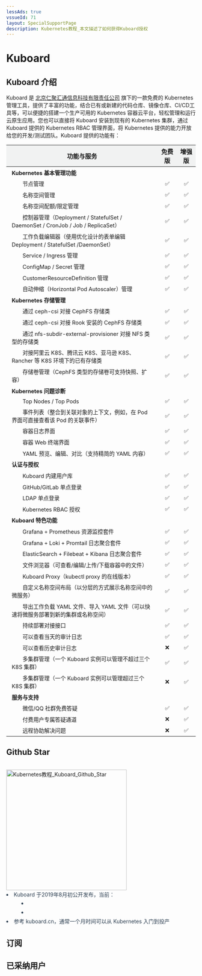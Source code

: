 ```yaml
---
lessAds: true
vssueId: 71
layout: SpecialSupportPage
description: Kubernetes教程_本文描述了如何获得Kuboard授权
---
```


# Kuboard

<AdSenseTitle/>

## Kuboard 介绍

Kuboard 是 [北京仁聚汇通信息科技有限责任公司](http://www.eigpay.com/) 旗下的一款免费的 Kubernetes 管理工具，提供了丰富的功能，结合已有或新建的代码仓库、镜像仓库、CI/CD工具等，可以便捷的搭建一个生产可用的 Kubernetes 容器云平台，轻松管理和运行云原生应用。您也可以直接将 Kuboard 安装到现有的 Kubernetes 集群，通过 Kuboard 提供的 Kubernetes RBAC 管理界面，将 Kubernetes 提供的能力开放给您的开发/测试团队。Kuboard 提供的功能有：

<div class="kuboard-features">

| 功能与服务                                                   | 免费版             | 增强版             |
| ------------------------------------------------------------ | :------------------: | :------------------: |
| **Kubernetes 基本管理功能**                                  |                    |                    |
| <div class="tap"></div>节点管理                                                     | :white_check_mark: | :white_check_mark: |
| <div class="tap"></div>名称空间管理                                                 | :white_check_mark: | :white_check_mark: |
| <div class="tap"></div>名称空间配额/限定管理                                          | :white_check_mark: | :white_check_mark: |
| <div class="tap"></div>控制器管理（Deployment / StatefulSet / DaemonSet / CronJob / Job / ReplicaSet） | :white_check_mark: | :white_check_mark: |
| <div class="tap"></div>工作负载编辑器（使用优化设计的表单编辑 Deployment / StatefulSet /DaemonSet） | :white_check_mark: | :white_check_mark: |
| <div class="tap"></div>Service / Ingress 管理                                       | :white_check_mark: | :white_check_mark: |
| <div class="tap"></div>ConfigMap / Secret 管理                                      | :white_check_mark: | :white_check_mark: |
| <div class="tap"></div>CustomerResourceDefinition 管理                              | :white_check_mark: | :white_check_mark: |
| <div class="tap"></div>自动伸缩（Horizontal Pod Autoscaler）管理                    | :white_check_mark: | :white_check_mark: |
| **Kubernetes 存储管理**                                      |                    |                    |
| <div class="tap"></div>通过 ceph-csi 对接 CephFS 存储类                             | :white_check_mark: | :white_check_mark: |
| <div class="tap"></div>通过 ceph-csi 对接 Rook 安装的 CephFS 存储类                 | :white_check_mark: | :white_check_mark: |
| <div class="tap"></div>通过 nfs-subdir-external-provisioner 对接 NFS 类型的存储类   | :white_check_mark: | :white_check_mark: |
| <div class="tap"></div>对接阿里云 K8S、腾讯云 K8S、亚马逊 K8S、Rancher 等 K8S 环境下的已有存储类 | :white_check_mark: | :white_check_mark: |
| <div class="tap"></div>存储卷管理（CephFS 类型的存储卷可支持快照、扩容）            | :white_check_mark: | :white_check_mark: |
| **Kubernetes 问题诊断**                                      |                    |                    |
| <div class="tap"></div>Top Nodes / Top Pods                                         | :white_check_mark: | :white_check_mark: |
| <div class="tap"></div>事件列表（整合到关联对象的上下文，例如，在 Pod 界面可直接查看该 Pod 的关联事件） | :white_check_mark: | :white_check_mark: |
| <div class="tap"></div>容器日志界面                                                 | :white_check_mark: | :white_check_mark: |
| <div class="tap"></div>容器 Web 终端界面                                            | :white_check_mark: | :white_check_mark: |
| <div class="tap"></div>YAML 预览、编辑、对比（支持精简的 YAML 内容）                | :white_check_mark: | :white_check_mark: |
| **认证与授权**                                               |                    |                    |
| <div class="tap"></div>Kuboard 内建用户库                                           | :white_check_mark: | :white_check_mark: |
| <div class="tap"></div>GitHub/GitLab 单点登录                                       | :white_check_mark: | :white_check_mark: |
| <div class="tap"></div>LDAP 单点登录                                                | :white_check_mark: | :white_check_mark: |
| <div class="tap"></div>Kubernetes RBAC 授权                                         | :white_check_mark: | :white_check_mark: |
| **Kuboard 特色功能**                                         |                    |                    |
| <div class="tap"></div>Grafana + Prometheus 资源监控套件                            | :white_check_mark: | :white_check_mark: |
| <div class="tap"></div>Grafana + Loki + Promtail 日志聚合套件                       | :white_check_mark: | :white_check_mark: |
| <div class="tap"></div>ElasticSearch + Filebeat + Kibana 日志聚合套件               | :white_check_mark: | :white_check_mark: |
| <div class="tap"></div>文件浏览器（可查看/编辑/上传/下载容器中的文件）              | :white_check_mark: | :white_check_mark: |
| <div class="tap"></div>Kuboard Proxy（kubectl proxy 的在线版本）                    | :white_check_mark: | :white_check_mark: |
| <div class="tap"></div>自定义名称空间布局（以分层的方式展示名称空间中的微服务）     | :white_check_mark: | :white_check_mark: |
| <div class="tap"></div>导出工作负载 YAML 文件、导入 YAML 文件（可以快速将微服务部署到新的集群或名称空间） | :white_check_mark: | :white_check_mark: |
| <div class="tap"></div>持续部署对接接口                                                | :white_check_mark: | :white_check_mark: |
| <div class="tap"></div>可以查看当天的审计日志                         | :white_check_mark: | :white_check_mark: |
| <div class="tap"></div>可以查看历史审计日志                         | :x: | :white_check_mark: |
| <div class="tap"></div>多集群管理（一个 Kuboard 实例可以管理不超过三个 K8S 集群）                         | :white_check_mark: | :white_check_mark: |
| <div class="tap"></div>多集群管理（一个 Kuboard 实例可以管理超过三个 K8S 集群）                       | :x: | :white_check_mark: |
| **服务与支持**                                               |                    |                    |
| <div class="tap"></div>微信/QQ 社群免费答疑                                         | :white_check_mark: | :white_check_mark: |
| <div class="tap"></div>付费用户专属答疑通道                                         | :x: | :white_check_mark: |
| <div class="tap"></div>远程协助解决问题                                             | :x: | :white_check_mark: |

</div>

<style>
.kuboard-features td{
  padding: 0.3em 1em;
  font-size: 0.9em;
}
.kuboard-features th{
  background-color: #f1f2f2;
}
.kuboard-features .tap {
  display: inline-block;
  width: 2em;
}
</style>


## Github Star

<div style="padding: 1rem 0 0 0;" data-aos="fade-up" data-aos-duration="1500">
<grid :rwd="{compact: 'stack'}">
<grid-item size="2/3" :rwd="{tablet: '1/1', compact: '1/1'}">
<b-card style="height: calc(100% - 2rem); margin-top: 1rem;">
  <a href="https://starchart.cc/eip-work/kuboard-press" target="_blank">
    <img src="https://starchart.cc/eip-work/kuboard-press.svg" alt="Kubernetes教程_Kuboard_Github_Star" style="height: 320px;">
  </a>
      
<!-- [![Stargazers over time](https://starchart.cc/eip-work/kuboard-press.svg)](https://starchart.cc/eip-work/kuboard-press) -->


</b-card>
</grid-item>
  <grid-item size="1/3" :rwd="{tablet: '1/1', compact: '1/1'}">
    <b-card style="height: calc(100% - 2rem); color: #2c3e50; line-height: 1.7; margin-top: 1rem;">
        <li>
          Kuboard 于2019年8月初公开发布，当前：
          <li style="margin-left: 40px;">
            <StarCount></StarCount>
          </li>
          <li style="margin-left: 40px;">
            <StarCountDockerPulls></StarCountDockerPulls>
          </li>
        </li>
        <li>参考 kuboard.cn，通常一个月时间可以从 Kubernetes 入门到投产</li>
      </b-card>
  </grid-item>
</grid>
</div>

## 订阅

<KbIframe v-if="isDev" style="margin-top: 10px" src="http://kuboard-develop:10800/public/home" :commands="commands"></KbIframe>
<KbIframe v-else style="margin-top: 10px" src="https://uc-v3.kuboard.cn/public/home" :commands="commands"></KbIframe>

<script>
export default {
  data () {
    return {
      commands: {
        openUserCenter: this.openUserCenter,
      }
    }
  },
  computed: {
    isDev () {
      return process.env.NODE_ENV === 'development'
    }
  },
  methods: {
    openUserCenter (params) {
      let url = 'https://uc-v3.kuboard.cn' + params.path
      if (this.isDev) {
        url = 'http://kuboard-develop:10800' + params.path
      }
      this.$openUrlInBlank(url)
    },
  }
}
</script>

## 已采纳用户

<!-- 只要您在此处留下公司名字，您就已经 **取得将 Kuboard 用于生产环境的授权** 

> 如果列表不能显示，请直接到这个链接留言 [Kuboard 授权列表](https://github.com/eip-work/kuboard-press/issues/71) -->
